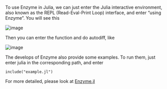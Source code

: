 To use Enzyme in Julia, we can just enter the Julia interactive environment, also known as the REPL (Read-Eval-Print Loop) interface, and enter “using Enzyme”.
You will see this 

![image](https://github.com/mingshuai-li/Enzyme/assets/90833693/477aa985-3530-4a47-a3cb-6c9eb3afac3e)

Then you can enter the function and do autodiff, like 

![image](https://github.com/mingshuai-li/Enzyme/assets/90833693/863a1604-a1c4-41e8-8066-9d07525aa384)

The develops of Enzyme also provide some examples. To run them, just enter julia in the corresponding path, and enter
```shell
include("example.jl")
```
For more detailed, please look at [Enzyme.jl](https://enzyme.mit.edu/index.fcgi/julia/stable/#Getting-started)
